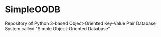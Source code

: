 SimpleOODB
==========

Repository of Python 3-based Object-Oriented Key-Value Pair Database System called "Simple Object-Oriented Database"
